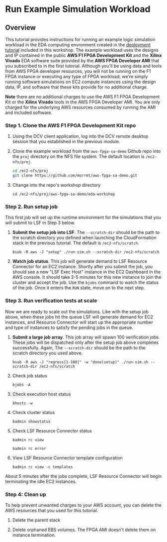 # Run Example Simulation Workload

## Overview

This tutorial provides instructions for running an example logic simulation workload in the EDA computing envronment created in the [deployment tutorial](deploy-environment.md) included in this workshop.  The example workload uses the designs and IP contained in the public **AWS F1 FPGA Development Kit** and the **Xilinx Vivado** EDA software suite provided by the **AWS FPGA Developer AMI** that you subscribed to in the first tutorial. Although you'll be using data and tools from AWS FPGA developer resources, you will not be running on the F1 FPGA instance or executing any type of FPGA workload; we're simply running software simulations on EC2 compute instances using the design data, IP, and software that these kits provide for no additional charge.

**Note** there are no additional charges to use the AWS F1 FPGA Development Kit or the  **Xilinx Vivado** tools in the AWS FPGA Developer AMI.  You are only charged for the underlying AWS resources consumed by running the AMI and included software.

### Step 1. Clone the AWS F1 FPGA Development Kit repo

1. Using the DCV client application, log into the DCV remote desktop session that you established in the previous module.

1. Clone the example workload from the `aws-fpga-sa-demo` Github repo into the `proj` directory on the NFS file system. The default location is `/ec2-nfs/proj`.

   ```bash
   cd /ec2-nfs/proj
   git clone https://github.com/morrmt/aws-fpga-sa-demo.git
   ```

1. Change into the repo's workshop directory

   `cd /ec2-nfs/proj/aws-fpga-sa-demo/eda-workshop`

### Step 2. Run setup job

This first job will set up the runtime environment for the simulations that you will submit to LSF in Step 3 below.

1. **Submit the setup job into LSF**. The `--scratch-dir` should be the path to the scratch directory you defined when launching the CloudFormation stack in the previous tutorial.  The default is `/ec2-nfs/scratch`.

   `bsub -R aws -J "setup" ./run-sim.sh --scratch-dir /ec2-nfs/scratch`

1. **Watch job status**. This job will generate demand to LSF Resource Connector for an EC2 instance.  Shortly after you submit the job, you should see a new "LSF Exec Host" instance in the EC2 Dashboard in the AWS console. It should take 2-5 minutes for this new instance to join the cluster and accept the job.  Use the `bjobs` command to watch the status of the job.  Once it enters the `RUN` state, move on to the next step.

### Step 3. Run verification tests at scale

Now we are ready to scale out the simulations.  Like with the setup job above, when these jobs hit the queue LSF will generate demand for EC2 instances, and Resource Connector will start up the appropriate number and type of instances to satisfy the pending jobs in the queue.

1. **Submit a large job array**. This job array will spawn 100 verification jobs.  These jobs will be dispatched only after the setup job above completes successfully. Again, The `--scratch-dir` should be the path to the scratch directory you used above.

   `bsub -R aws -J "regress[1-100]" -w "done(setup)" ./run-sim.sh --scratch-dir /ec2-nfs/scratch`

1. Check job status

    `bjobs -A`

1. Check execution host status

    `bhosts -w`

1. Check cluster status

   `badmin showstatus`

1. Check LSF Resource Connector status


    `badmin rc view`

    `badmin rc error`

1. View LSF Resource Connector template configuration

    `badmin rc view -c templates`

About 5 minutes after the jobs complete, LSF Resource Connector will begin terminating the idle EC2 instances.

### Step 4: Clean up

To help prevent unwanted charges to your AWS account, you can delete the AWS resources that you used for this tutorial.

1. Delete the parent stack

1. Delete orphaned EBS volumes.  The FPGA AMI doesn't delete them on instance termination.
